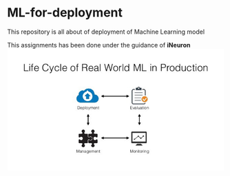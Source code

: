 # ML-for-deployment
This repository is all about of deployment of Machine Learning model

This assignments has been done under the guidance of <b>iNeuron</b>
![alt text](https://github.com/MachineLearnWithRosh/ML-for-deployment/blob/master/Images/ineuron.png)

